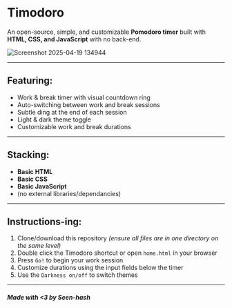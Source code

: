 # Timodoro

An open-source, simple, and customizable **Pomodoro timer** built with **HTML, CSS, and JavaScript** with no back-end.

![Screenshot 2025-04-19 134944](https://github.com/user-attachments/assets/e4fd49cd-9732-4aae-95a6-11522aea78bb)

---

## Featuring:

- Work & break timer with visual countdown ring  
- Auto-switching between work and break sessions  
- Subtle ding at the end of each session  
- Light & dark theme toggle  
- Customizable work and break durations  

---

## Stacking:

- **Basic HTML** 
- **Basic CSS**
- **Basic JavaScript** 
- (no external libraries/dependancies)

---

## Instructions-ing:

1. Clone/download this repository *(ensure all files are in one directory on the same level)*  
2. Double click the Timodoro shortcut or open `home.html` in your browser  
3. Press `Go!` to begin your work session   
4. Customize durations using the input fields below the timer  
5. Use the `Darkness on/off` to switch themes

---

##### Made with <3 by Seen-hash
